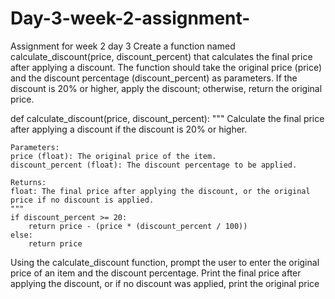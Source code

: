 # Day-3-week-2-assignment-
Assignment for week 2 day 3
Create a function named calculate_discount(price, discount_percent) that calculates the final price after applying a discount. The function should take the original price (price) and the discount percentage (discount_percent) as parameters. If the discount is 20% or higher, apply the discount; otherwise, return the original price.

def calculate_discount(price, discount_percent):
    """
    Calculate the final price after applying a discount if the discount is 20% or higher.
    
    Parameters:
    price (float): The original price of the item.
    discount_percent (float): The discount percentage to be applied.
    
    Returns:
    float: The final price after applying the discount, or the original price if no discount is applied.
    """
    if discount_percent >= 20:
        return price - (price * (discount_percent / 100))
    else:
        return price
        
Using the calculate_discount function, prompt the user to enter the original price of an item and the discount percentage. Print the final price after applying the discount, or if no discount was applied, print the original price

